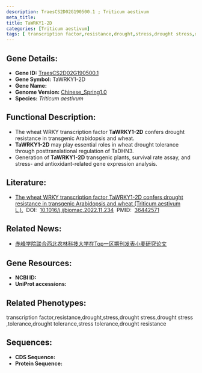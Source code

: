 ```yaml
---
description: TraesCS2D02G190500.1 ; Triticum aestivum
meta_title:
title: TaWRKY1-2D
categories: [Triticum aestivum]
tags: [ transcription factor,resistance,drought,stress,drought stress,drought stress ,tolerance,drought tolerance,stress tolerance,drought resistance ]
---
```


## Gene Details:
- **Gene ID:**	[TraesCS2D02G190500.1]()
- **Gene Symbol:** TaWRKY1-2D
- **Gene Name:** 
- **Genome Version:** [Chinese_Spring1.0]()
- **Species:** *Triticum aestivum*

## Functional Description:
   - The wheat WRKY transcription factor **TaWRKY1-2D** confers drought resistance in transgenic Arabidopsis and wheat.
   - **TaWRKY1-2D** may play essential roles in wheat drought tolerance through posttranslational regulation of TaDHN3.
   - Generation of **TaWRKY1-2D** transgenic plants, survival rate assay, and stress- and antioxidant-related gene expression analysis.

## Literature:
   - [The wheat WRKY transcription factor TaWRKY1-2D confers drought resistance in transgenic Arabidopsis and wheat (Triticum aestivum L.).]( https://www.sciencedirect.com/science/article/pii/S0141813022027970?via%3Dihub)&nbsp;&nbsp;DOI:&nbsp;&nbsp;[10.1016/j.ijbiomac.2022.11.234](https://www.sciencedirect.com/science/article/pii/S0141813022027970?via%3Dihub)&nbsp;&nbsp;PMID:&nbsp;&nbsp;[36442571](https://pubmed.ncbi.nlm.nih.gov/36442571/)

## Related News:
   - [赤峰学院联合西北农林科技大学在Top一区期刊发表小麦研究论文](https://mp.weixin.qq.com/s?__biz=MzIyOTY2NDYyNQ==&mid=2247559765&idx=2&sn=0b6ef73373718b49ee556722000bdc40&chksm=e8bc984bdfcb115d40c4b5ef59c6bb96bf91bf5d3cd8dc7222c9a8fb9b5fd077d9f69f53b0fc&scene=27#wechat_redirect)

## Gene Resources:
- **NCBI ID:** [](https://www.ncbi.nlm.nih.gov/gene/?term=)
- **UniProt accessions:** [](https://www.uniprot.org/uniprotkb//entry)

## Related Phenotypes:
transcription factor,resistance,drought,stress,drought stress,drought stress ,tolerance,drought tolerance,stress tolerance,drought resistance

## Sequences:
- **CDS Sequence:**
- **Protein Sequence:**
